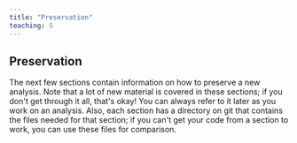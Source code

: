 ```yaml
---
title: "Preservation"
teaching: 5
---
```


## Preservation
The next few sections contain information on how to preserve a new analysis. Note that a lot of new material is covered in these sections; if you don't get through it all, that's okay! You can always refer to it later as you work on an analysis. Also, each section has a directory on git that contains the files needed for that section; if you can't get your code from a section to work, you can use these files for comparison.

